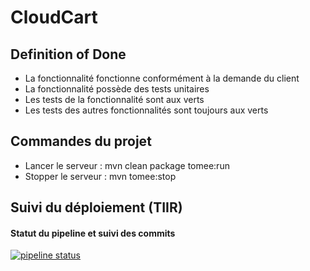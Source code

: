 # CloudCart

## Definition of Done
 - La fonctionnalité fonctionne conformément à la demande du client
 - La fonctionnalité possède des tests unitaires
 - Les tests de la fonctionnalité sont aux verts
 - Les tests des autres fonctionnalités sont toujours aux verts
 
## Commandes du projet
 - Lancer le serveur : mvn clean package tomee:run
 - Stopper le serveur : mvn tomee:stop


## Suivi du déploiement (TIIR)

#### Statut du pipeline et suivi des commits

[![pipeline status](https://gitlab.tiir.ovh/clement.boin/CloudCart/badges/master/pipeline.svg)](https://gitlab.tiir.ovh/clement.boin/CloudCart/commits/master)